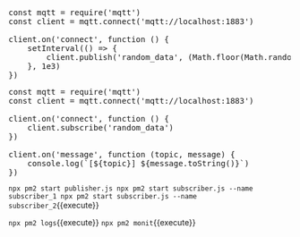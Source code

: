 
<pre class="file" data-filename="publisher.js" data-target="replace">
const mqtt = require('mqtt')
const client = mqtt.connect('mqtt://localhost:1883')

client.on('connect', function () {
    setInterval(() => {
        client.publish('random_data', (Math.floor(Math.random() * 1e12)).toString(16))
    }, 1e3)
})
</pre>

<pre class="file" data-filename="subscriber.js" data-target="replace">
const mqtt = require('mqtt')
const client = mqtt.connect('mqtt://localhost:1883')

client.on('connect', function () {
    client.subscribe('random_data')
})

client.on('message', function (topic, message) {
    console.log(`[${topic}] ${message.toString()}`)
})
</pre>

`npx pm2 start publisher.js
npx pm2 start subscriber.js --name subscriber_1
npx pm2 start subscriber.js --name subscriber_2`{{execute}}

`npx pm2 logs`{{execute}}
`npx pm2 monit`{{execute}}